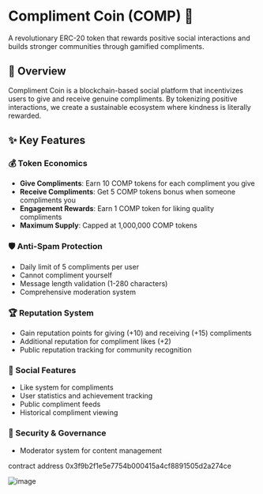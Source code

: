 # Compliment Coin (COMP) 🌟

A revolutionary ERC-20 token that rewards positive social interactions and builds stronger communities through gamified compliments.

## 🎯 Overview

Compliment Coin is a blockchain-based social platform that incentivizes users to give and receive genuine compliments. By tokenizing positive interactions, we create a sustainable ecosystem where kindness is literally rewarded.

## ✨ Key Features

### 💰 Token Economics
- **Give Compliments**: Earn 10 COMP tokens for each compliment you give
- **Receive Compliments**: Get 5 COMP tokens bonus when someone compliments you
- **Engagement Rewards**: Earn 1 COMP token for liking quality compliments
- **Maximum Supply**: Capped at 1,000,000 COMP tokens

### 🛡️ Anti-Spam Protection
- Daily limit of 5 compliments per user
- Cannot compliment yourself
- Message length validation (1-280 characters)
- Comprehensive moderation system

### 🏆 Reputation System
- Gain reputation points for giving (+10) and receiving (+15) compliments
- Additional reputation for compliment likes (+2)
- Public reputation tracking for community recognition

### 👥 Social Features
- Like system for compliments
- User statistics and achievement tracking
- Public compliment feeds
- Historical compliment viewing

### 🔐 Security & Governance
- Moderator system for content management

contract address
0x3f9b2f1e5e7754b000415a4cf8891505d2a274ce

![image](https://github.com/user-attachments/assets/7f961278-a4f3-4f7a-a270-725ff43fc59b)
